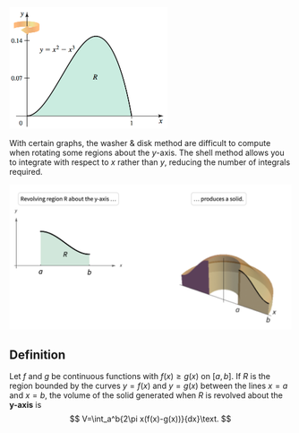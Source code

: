 
![](/assets/images/2022-02-08-22-16-37.png)

With certain graphs, the washer & disk method are difficult to compute when rotating some regions about the $y$-axis. The shell method allows you to integrate with respect to $x$ rather than $y$, reducing the number of integrals required.

![](/assets/images/2022-02-08-22-19-59.png)

## Definition
Let $f$ and $g$ be continuous functions with $f(x)\geq g(x)$ on $[a,b]$. If $R$ is the region bounded by the curves $y=f(x)$ and $y=g(x)$ between the lines $x=a$ and $x=b$, the volume of the solid generated when $R$ is revolved about the **y-axis** is 
$$
V=\int_a^b{2\pi x(f(x)-g(x))}{dx}\text.
$$